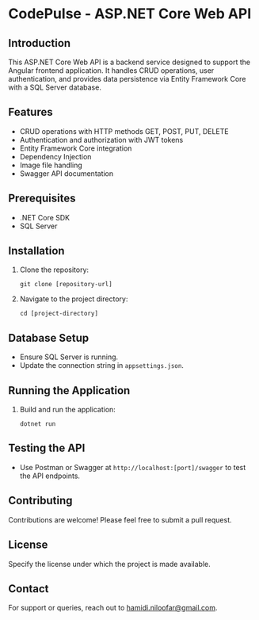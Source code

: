 # CodePulse - ASP.NET Core Web API

## Introduction
This ASP.NET Core Web API is a backend service designed to support the Angular frontend application. It handles CRUD operations, user authentication, and provides data persistence via Entity Framework Core with a SQL Server database.

## Features
- CRUD operations with HTTP methods GET, POST, PUT, DELETE
- Authentication and authorization with JWT tokens
- Entity Framework Core integration
- Dependency Injection
- Image file handling
- Swagger API documentation

## Prerequisites
- .NET Core SDK
- SQL Server

## Installation
1. Clone the repository:
   ```
   git clone [repository-url]
   ```
2. Navigate to the project directory:
   ```
   cd [project-directory]
   ```

## Database Setup
- Ensure SQL Server is running.
- Update the connection string in `appsettings.json`.

## Running the Application
1. Build and run the application:
   ```
   dotnet run
   ```

## Testing the API
- Use Postman or Swagger at `http://localhost:[port]/swagger` to test the API endpoints.

## Contributing
Contributions are welcome! Please feel free to submit a pull request.

## License
Specify the license under which the project is made available.

## Contact
For support or queries, reach out to hamidi.niloofar@gmail.com.
